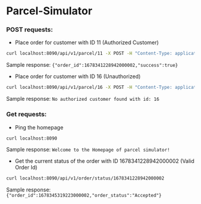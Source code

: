 # Parcel-Simulator

### POST requests:

- Place order for customer with ID 11 (Authorized Customer)
```bash
curl localhost:8090/api/v1/parcel/11 -X POST -H "Content-Type: application/json" -d '{"receiver_name":"xyz", "receiver_number":"0131234131", "pickup_latitude":37.7749,"pickup_longitude":-122.4313,"dropoff_latitude":37.7886,"dropoff_longitude":-122.4314}'  
```
Sample response:
`{"order_id":1678341228942000002,"success":true}`

- Place order for customer with ID 16 (Unauthorized)
```bash
curl localhost:8090/api/v1/parcel/16 -X POST -H "Content-Type: application/json" -d '{"receiver_name":"xyz", "receiver_number":"0131234131", "pickup_latitude":37.7749,"pickup_longitude":-122.4313,"dropoff_latitude":37.7886,"dropoff_longitude":-122.4314}' 
```
Sample response:
`No authorized customer found with id: 16`

### Get requests:

- Ping the homepage
```bash
curl localhost:8090
```
Sample response:
`Welcome to the Homepage of parcel simulator!`

- Get the current status of the order with ID 1678341228942000002 (Valid Order Id)
```bash
curl localhost:8090/api/v1/order/status/1678341228942000002
```
Sample response:
`{"order_id":1678345319223000002,"order_status":"Accepted"}`